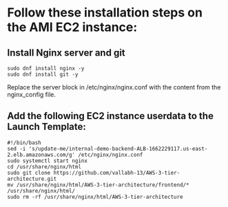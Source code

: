 # Follow these installation steps on the AMI EC2 instance:

## Install Nginx server and git
```
sudo dnf install nginx -y
sudo dnf install git -y
```
Replace the server block in /etc/nginx/nginx.conf with the content from the nginx_config file.

## Add the following EC2 instance userdata to the Launch Template:

```
#!/bin/bash
sed -i 's/update-me/internal-demo-backend-ALB-1662229117.us-east-2.elb.amazonaws.com/g' /etc/nginx/nginx.conf
sudo systemctl start nginx
cd /usr/share/nginx/html
sudo git clone https://github.com/vallabh-13/AWS-3-tier-architecture.git
mv /usr/share/nginx/html/AWS-3-tier-architecture/frontend/* /usr/share/nginx/html/
sudo rm -rf /usr/share/nginx/html/AWS-3-tier-architecture

```



